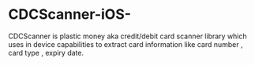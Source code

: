 # CDCScanner-iOS-
CDCScanner is plastic money aka credit/debit card scanner library which uses in device capabilities to extract card information like card number , card type , expiry  date. 
